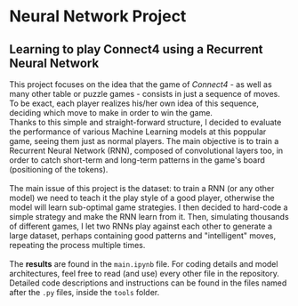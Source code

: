 # Neural Network Project
## Learning to play Connect4 using a Recurrent Neural Network
This project focuses on the idea that the game of *Connect4* - as well as many other table or puzzle games - consists in just a sequence of moves. 
To be exact, each player realizes his/her own idea of this sequence, deciding which move to make in order to win the game.\
Thanks to this simple and straight-forward structure, I decided to evaluate the performance of various Machine Learning models at this poppular game, 
seeing them just as normal players. The main objective is to train a Recurrent Neural Network (RNN), composed of convolutional layers too, in order to catch 
short-term and long-term patterns in the game's board (positioning of the tokens).\
\
The main issue of this project is the dataset: to train a RNN (or any other model) we need to teach it the play style of a good player, otherwise the 
model will learn sub-optimal game strategies. I then decided to hard-code a simple strategy and make the RNN learn from it. Then, simulating thousands of different games,
I let two RNNs play against each other to generate a large dataset, perhaps containing good patterns and "intelligent" moves, repeating the process multiple times.\
\
The **results** are found in the `main.ipynb` file. For coding details and model architectures, feel free to read (and use) every other file in the repository. Detailed code
descriptions and instructions can be found in the files named after the `.py` files, inside the `tools` folder.
